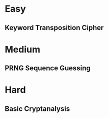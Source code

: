 # Easy

## Keyword Transposition Cipher

# Medium

## PRNG Sequence Guessing

# Hard

## Basic Cryptanalysis